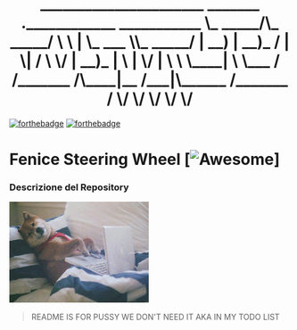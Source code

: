 <h1 align="center">
______________________ _______  .____________ ___________
\_   _____/\_   _____/ \      \ |   \_   ___ \\_   _____/
 |    __)   |    __)_  /   |   \|   /    \  \/ |    __)_ 
 |     \    |        \/    |    \   \     \____|        \
 \___  /   /_______  /\____|__  /___|\______  /_______  /
     \/            \/         \/            \/        \/ 
</h1>

[![forthebadge](https://forthebadge.com/images/badges/built-with-swag.svg)](https://forthebadge.com)
[![forthebadge](https://forthebadge.com/images/badges/fo-real.svg)](https://forthebadge.com)

# Fenice Steering Wheel [![Awesome](https://cdn.rawgit.com/sindresorhus/awesome/d7305f38d29fed78fa85652e3a63e154dd8e8829/media/badge.svg)]


### Descrizione del Repository 

![](giphy.gif)

> README IS FOR PUSSY WE DON'T NEED IT AKA IN MY TODO LIST